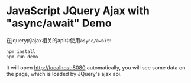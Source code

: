 JavaScript JQuery Ajax with "async/await" Demo
==============================================

在jquery的ajax相关的api中使用`async/await`:

```
npm install
npm run demo
```

It will open <http://localhost:8080> automatically, you will see some data on the page, which is loaded by JQuery's ajax api.

